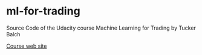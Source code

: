 # ml-for-trading
Source Code of the Udacity course Machine Learning for Trading by Tucker Balch

[Course web site](https://www.udacity.com/course/machine-learning-for-trading--ud501)
